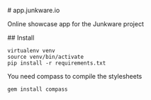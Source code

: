 # app.junkware.io

Online showcase app for the Junkware project

## Install

    virtualenv venv
    source venv/bin/activate
    pip install -r requirements.txt

You need compass to compile the stylesheets

    gem install compass
